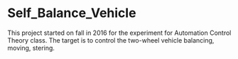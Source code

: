 # Self_Balance_Vehicle
This project started on fall in 2016 for the experiment for Automation Control Theory class. The target is to control the two-wheel vehicle balancing, moving, stering.     

